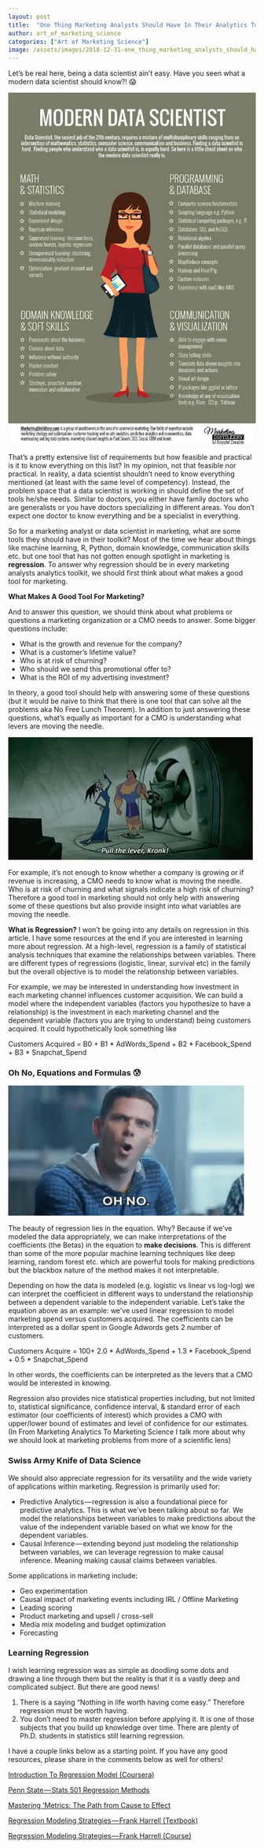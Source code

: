 ```yaml
---
layout: post
title:  "One Thing Marketing Analysts Should Have In Their Analytics Toolkit"
author: art_of_marketing_science
categories: ["Art of Marketing Science"]
image: /assets/images/2018-12-31-one_thing_marketing_analysts_should_have_in_their_analytics_toolkit//toolbox.jpeg
---
```


Let’s be real here, being a data scientist ain’t easy. Have you seen what a modern data scientist should know?! 😱

![png](/assets/images/2018-12-31-one_thing_marketing_analysts_should_have_in_their_analytics_toolkit//modern_data_scientist.png)

That’s a pretty extensive list of requirements but how feasible and practical is it to know everything on this list? In my opinion, not that feasible nor practical. In reality, a data scientist shouldn’t need to know everything mentioned (at least with the same level of competency). Instead, the problem space that a data scientist is working in should define the set of tools he/she needs. Similar to doctors, you either have family doctors who are generalists or you have doctors specializing in different areas. You don’t expect one doctor to know everything and be a specialist in everything.


So for a marketing analyst or data scientist in marketing, what are some tools they should have in their toolkit? Most of the time we hear about things like machine learning, R, Python, domain knowledge, communication skills etc. but one tool that has not gotten enough spotlight in marketing is **regression**. To answer why regression should be in every marketing analysts analytics toolkit, we should first think about what makes a good tool for marketing.

**What Makes A Good Tool For Marketing?**

And to answer this question, we should think about what problems or questions a marketing organization or a CMO needs to answer. Some bigger questions include:

- What is the growth and revenue for the company?
- What is a customer’s lifetime value?
- Who is at risk of churning?
- Who should we send this promotional offer to?
- What is the ROI of my advertising investment?

In theory, a good tool should help with answering some of these questions (but it would be naive to think that there is one tool that can solve all the problems aka No Free Lunch Theorem). In addition to just answering these questions, what’s equally as important for a CMO is understanding what levers are moving the needle.

![gif](/assets/images/2018-12-31-one_thing_marketing_analysts_should_have_in_their_analytics_toolkit//levers.gif)

For example, it’s not enough to know whether a company is growing or if revenue is increasing, a CMO needs to know what is moving the needle. Who is at risk of churning and what signals indicate a high risk of churning? Therefore a good tool in marketing should not only help with answering some of these questions but also provide insight into what variables are moving the needle.

**What is Regression?**
I won’t be going into any details on regression in this article. I have some resources at the end if you are interested in learning more about regression. At a high-level, regression is a family of statistical analysis techniques that examine the relationships between variables. There are different types of regressions (logistic, linear, survival etc) in the family but the overall objective is to model the relationship between variables.

For example, we may be interested in understanding how investment in each marketing channel influences customer acquisition. We can build a model where the independent variables (factors you hypothesize to have a relationship) is the investment in each marketing channel and the dependent variable (factors you are trying to understand) being customers acquired. It could hypothetically look something like

Customers Acquired = B0 + B1 * AdWords_Spend + B2 * Facebook_Spend + B3 * Snapchat_Spend

### Oh No, Equations and Formulas 😰

![gif](/assets/images/2018-12-31-one_thing_marketing_analysts_should_have_in_their_analytics_toolkit//oh_no.gif)

The beauty of regression lies in the equation. Why? Because if we’ve modeled the data appropriately, we can make interpretations of the coefficients (the Betas) in the equation to **make decisions**. This is different than some of the more popular machine learning techniques like deep learning, random forest etc. which are powerful tools for making predictions but the blackbox nature of the method makes it not interpretable.

Depending on how the data is modeled (e.g. logistic vs linear vs log-log) we can interpret the coefficient in different ways to understand the relationship between a dependent variable to the independent variable. Let’s take the equation above as an example: we’ve used linear regression to model marketing spend versus customers acquired. The coefficients can be interpreted as a dollar spent in Google Adwords gets 2 number of customers.

Customers Acquire = 100+ 2.0 * AdWords_Spend + 1.3 * Facebook_Spend + 0.5 * Snapchat_Spend

In other words, the coefficients can be interpreted as the levers that a CMO would be interested in knowing.

Regression also provides nice statistical properties including, but not limited to, statistical significance, confidence interval, & standard error of each estimator (our coefficients of interest) which provides a CMO with upper/lower bound of estimates and level of confidence for our estimates. (In From Marketing Analytics To Marketing Science I talk more about why we should look at marketing problems from more of a scientific lens)

### Swiss Army Knife of Data Science

We should also appreciate regression for its versatility and the wide variety of applications within marketing. Regression is primarily used for:

- Predictive Analytics — regression is also a foundational piece for predictive analytics. This is what we’ve been talking about so far. We model the relationships between variables to make predictions about the value of the independent variable based on what we know for the dependent variables.
- Causal Inference — extending beyond just modeling the relationship between variables, we can leverage regression to make causal inference. Meaning making causal claims between variables.

Some applications in marketing include:

- Geo experimentation
- Causal impact of marketing events including IRL / Offline Marketing
- Leading scoring
- Product marketing and upsell / cross-sell
- Media mix modeling and budget optimization
- Forecasting

### Learning Regression

I wish learning regression was as simple as doodling some dots and drawing a line through them but the reality is that it is a vastly deep and complicated subject. But there are good news!

1. There is a saying “Nothing in life worth having come easy.” Therefore regression must be worth having.
2. You don’t need to master regression before applying it. It is one of those subjects that you build up knowledge over time. There are plenty of Ph.D. students in statistics still learning regression.

I have a couple links below as a starting point. If you have any good resources, please share in the comments below as well for others!

[Introduction To Regression Model (Coursera)](https://www.coursera.org/lecture/wharton-quantitative-modeling/4-1-introduction-to-regression-model-DEymf)

[Penn State — Stats 501 Regression Methods](https://newonlinecourses.science.psu.edu/stat501/node/250/)

[Mastering ‘Metrics: The Path from Cause to Effect](https://www.amazon.com/Mastering-Metrics-Path-Cause-Effect/dp/0691152845)

[Regression Modeling Strategies — Frank Harrell (Textbook)](https://www.amazon.ca/Regression-Modeling-Strategies-Applications-Logistic/dp/0387952322)

[Regression Modeling Strategies — Frank Harrell (Course)](https://artofmarketingscience.github.io/DS-regression_modelling_strategies/)
